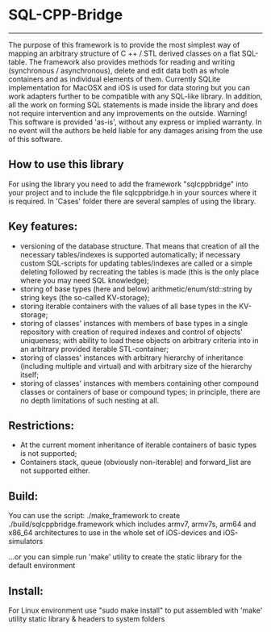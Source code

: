 #  SQL-CPP-Bridge
--------------
The purpose of this framework is to provide the most simplest way of mapping
an arbitrary structure of C ++ / STL derived classes on a flat SQL-table.
The framework also provides methods for reading and writing (synchronous /
asynchronous), delete and edit data both as whole containers and as
individual elements of them. Currently SQLite implementation for MacOSX and
iOS is used for data storing but you can work adapters further to be
compatible with any SQL-like library.
In addition, all the work on forming SQL statements is made inside the
library and does not require intervention and any improvements on the
outside.
Warning! This software is provided 'as-is', without any express or implied
warranty.  In no event will the authors be held liable for any damages
arising from the use of this software.

How to use this library
-------------
For using the library you need to add the framework "sqlcppbridge" into your 
project and to include the file sqlcppbridge.h in your sources where it is required. 
In 'Cases' folder there are several samples of using the library.

Key features:
-------------
* versioning of the database structure. That means that creation of all the
necessary tables/indexes is supported automatically; if necessary custom
SQL-scripts for updating tables/indexes are called or a simple deleting
followed by recreating the tables is made (this is the only place where you
may need SQL knowledge);
* storing of base types (here and below) arithmetic/enum/std::string by
string keys (the so-called KV-storage);
* storing iterable containers with the values ​​of all base types in the
KV-storage;
* storing of classes' instances with members of base types in a single
repository with creation of required indexes and control of objects'
uniqueness; with ability to load these objects on arbitrary criteria into in
an arbitrary provided iterable STL-container;
* storing of classes' instances with arbitrary hierarchy of inheritance
(including multiple and virtual) and with arbitrary size of the hierarchy
itself;
* storing of classes' instances with members containing other compound
classes or containers of base or compound types; in principle, there are no
depth limitations of such nesting at all.

Restrictions:
-------------
* At the current moment inheritance of iterable containers of basic types
is not supported;
* Containers stack, queue (obviously non-iterable) and forward_list 
are not supported either.

Build:
-------------
You can use the script:
./make_framework
to create ./build/sqlcppbridge.framework
which includes armv7, armv7s, arm64 and x86_64 architectures to use in the 
whole set of iOS-devices and iOS-simulators

...or you can simple run 'make' utility to create the static library for the default environment

Install:
-------------
For Linux environment use "sudo make install" to put assembled with 'make' utility 
static library & headers to system folders 
